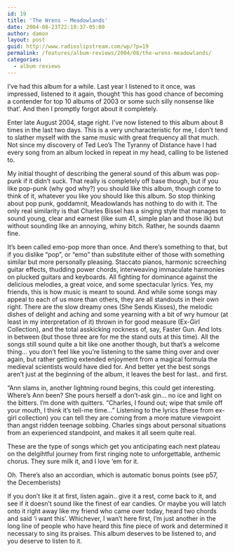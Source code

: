 ```yaml
---
id: 19
title: 'The Wrens – Meadowlands'
date: 2004-08-23T22:19:37-05:00
author: damon
layout: post
guid: http://www.radioslipstream.com/wp/?p=19
permalink: /features/album-reviews/2004/08/the-wrens-meadowlands/
categories:
  - album reviews
---
```

I’ve had this album for a while. Last year I listened to it once, was impressed, listened to it again, thought ‘this has good chance of becoming a contender for top 10 albums of 2003 or some such silly nonsense like that’. And then I promptly forgot about it completely.

Enter late August 2004, stage right. I’ve now listened to this album about 8 times in the last two days. This is a very uncharacteristic for me, I don’t tend to slather myself with the same music with great frequency all that much. Not since my discovery of Ted Leo’s The Tyranny of Distance have I had every song from an album locked in repeat in my head, calling to be listened to.

My initial thought of describing the general sound of this album was pop-punk if it didn’t suck. That really is completely off base though, but if you like pop-punk (why god why?) you should like this album, though come to think of it, whatever you like you should like this album. So stop thinking about pop punk, goddamnit, Meadowlands has nothing to do with it. The only real similarity is that Charles Bissel has a singing style that manages to sound young, clear and earnest (like sum 41, simple plan and those ilk) but without sounding like an annoying, whiny bitch. Rather, he sounds daamn fine.

It’s been called emo-pop more than once. And there’s something to that, but if you dislike “pop”, or “emo” than substitute either of those with something similar but more personally pleasing. Staccato pianos, harmonic screeching guitar effects, thudding power chords, interweaving immaculate harmonies on plucked guitars and keyboards. All fighting for dominance against the delicious melodies, a great voice, and some spectacular lyrics. Yes, my friends, this is how music is meant to sound. And while some songs may appeal to each of us more than others, they are all standouts in their own right. There are the slow dreamy ones (She Sends Kisses), the melodic dishes of delight and aching and some yearning with a bit of wry humour (at least in my interpretation of it) thrown in for good measure (Ex-Girl Collection), and the total asskicking rockness of, say, Faster Gun. And lots in between (but those three are for me the stand outs at this time). All the songs still sound quite a bit like one another though, but that’s a welcome thing… you don’t feel like you’re listening to the same thing over and over again, but rather getting extended enjoyment from a magical formula the medieval scientists would have died for. And better yet the best songs aren’t just at the beginning of the album, it leaves the best for last.. and first.

“Ann slams in, another lightning round begins, this could get interesting. Where’s Ann been? She pours herself a don’t-ask gin… no ice and light on the bitters. I’m done with quitters. “Charles, I found out; wipe that smile off your mouth, I think it’s tell-me time…” Listening to the lyrics (these from ex-girl collection) you can tell they are coming from a more mature viewpoint than angst ridden teenage sobbing. Charles sings about personal situations from an experienced standpoint, and makes it all seem quite real.

These are the type of songs which get you anticipating each next plateau on the delgihtful journey from first ringing note to unforgettable, anthemic chorus. They sure milk it, and I love ‘em for it.

Oh. There’s also an accordian, which is automatic bonus points (see p57, the Decemberists)

If you don’t like it at first, listen again.. give it a rest, come back to it, and see if it doesn’t sound like the finest of ear candies. Or maybe you will latch onto it right away like my friend who came over today, heard two chords and said ‘i want this’. Whichever, I wan’t here first, I’m just another in the long line of people who have heard this fine piece of work and determined it necessary to sing its praises. This album deserves to be listened to, and you deserve to listen to it.